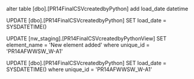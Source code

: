 alter table [dbo].[PR14FinalCSVcreatedbyPython]
  add load_date datetime

UPDATE [dbo].[PR14FinalCSVcreatedbyPython] SET load_date = SYSDATETIME()

UPDATE [nw_staging].[PR14FinalCSVcreatedbyPythonView] SET element_name = 'New element added' where unique_id = 'PR14AFWWSW_W-A1'

UPDATE [dbo].[PR14FinalCSVcreatedbyPython] SET load_date = SYSDATETIME() where unique_id = 'PR14AFWWSW_W-A1'
